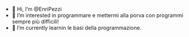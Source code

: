 - 👋 Hi, I’m @EnriPezzi
- 👀 I’m interested in programmare e mettermi alla porva con programmi sempre più difficili!
- 🌱 I’m currently learnin le basi della programmazione.

